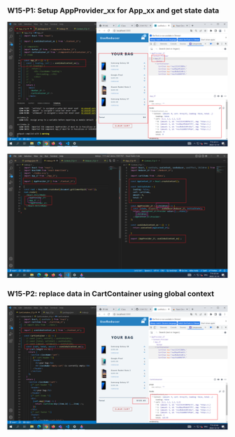 ### W15-P1: Setup AppProvider_xx for App_xx and get state data
 
![](w15-p1-1.png)
 
![](w15-p1-2.png)

### W15-P2: replace data in CartContainer using global context

 

![](w15-p2.png)